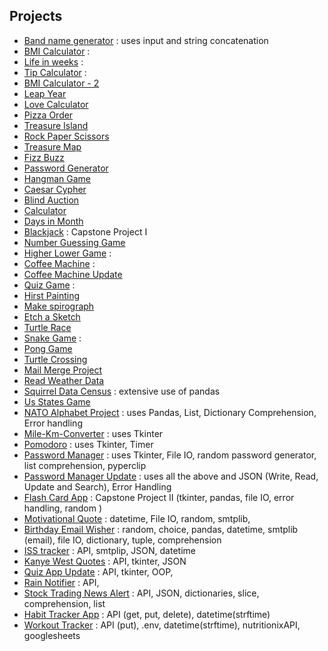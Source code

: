 ## Projects
- [Band name generator](day-001/band-name-generator.py) : uses input and string concatenation
- [BMI Calculator](day-002/bmi-calculator.py) :
- [Life in weeks](day-002/life-in-weeks.py) :
- [Tip Calculator](day-002/tip-calculator.py) :
- [BMI Calculator - 2](day-003/bmi-calculator-2.py)
- [Leap Year](day-003/leap-year.py)
- [Love Calculator](day-003/love-calculator.py)
- [Pizza Order](day-003/pizza-order.py)
- [Treasure Island](day-003/treasure-island.py)
- [Rock Paper Scissors](day-004/rock-paper-scissors.py)
- [Treasure Map](day-004/treasure-map.py)
- [Fizz Buzz](day-005/fizz-buzz.py)
- [Password Generator](day-005/password-generator.py)
- [Hangman Game](day-007)
- [Caesar Cypher](day-008/caesar-cypher)
- [Blind Auction](day-009/blind-auction)
- [Calculator](day-010/calculator)
- [Days in Month](day-010/days-in-month.py)
- [Blackjack](day-011) : Capstone Project I
- [Number Guessing Game](day-012)
- [Higher Lower Game](day-014) : 
- [Coffee Machine](day-015/coffe-machine) :
- [Coffee Machine Update](day-016/oop-coffee-machine-start)
- [Quiz Game](day-017/quiz-game) :
- [Hirst Painting](day-018/hirst-painting)
- [Make spirograph](day-018/make-spirograph)
- [Etch a Sketch](day-019/exercises/etch-a-sketch.py)
- [Turtle Race](day-019/exercises/turtle-race.py)
- [Snake Game](day-020-021/snake-game) : 
- [Pong Game](day-022/pong-game)
- [Turtle Crossing](day-023/turtle-crossing)
- [Mail Merge Project](day-024/mail-merge-project)
- [Read Weather Data](day-025/read-weather-data)
- [Squirrel Data Census](day-025/squirrel-data-census) : extensive use of pandas
- [Us States Game](day-025/us-states-game)
- [NATO Alphabet Project](day-026/NATO-alphabet) : uses Pandas, List, Dictionary Comprehension, Error handling
- [Mile-Km-Converter](day-027/mile-km-converter.py) : uses Tkinter
- [Pomodoro](day-028/pomodoro) : uses Tkinter, Timer
- [Password Manager](day-029/password-manager) : uses Tkinter, File IO, random password generator, list comprehension, pyperclip
- [Password Manager Update](day-030/Password-Manager-Update) : uses all the above and JSON (Write, Read, Update and Search), Error Handling
- [Flash Card App](day-031) : Capstone Project II (tkinter, pandas, file IO, error handling, random )
- [Motivational Quote](day-032/motivational-quote) : datetime, File IO, random, smtplib, 
- [Birthday Email Wisher](day-032/birthday-wisher) : random, choice, pandas, datetime, smtplib (email), file IO, dictionary, tuple, comprehension
- [ISS tracker](day-033/iss-tracker) : API, smtplip, JSON, datetime
- [Kanye West Quotes](day-033/kanye-west-quotes) : API, tkinter, JSON
- [Quiz App Update](day-034/quizzler-app) : API, tkinter, OOP,
- [Rain Notifier](day-035/rain-notifier.py) : API, 
- [Stock Trading News Alert](day-036/stock-news.py) : API, JSON, dictionaries, slice, comprehension, list
- [Habit Tracker App](day-037/habit-tracker.py) : API (get, put, delete), datetime(strftime)
- [Workout Tracker](day-038/workout-tracking.py) : API (put), .env, datetime(strftime), nutritionixAPI, googlesheets